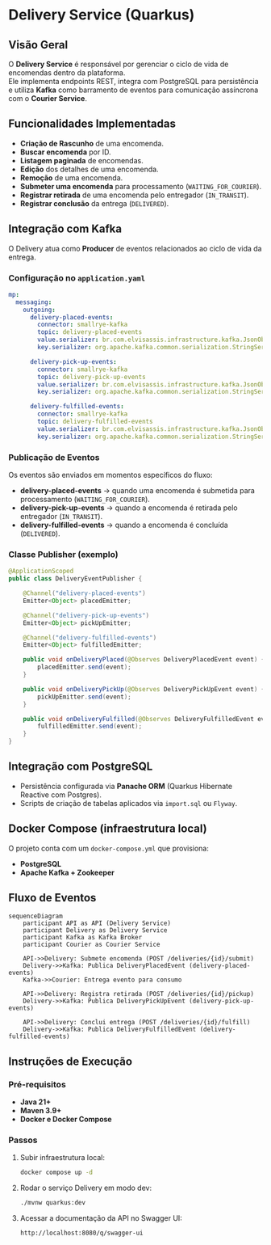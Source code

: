 # Delivery Service (Quarkus)

## Visão Geral
O **Delivery Service** é responsável por gerenciar o ciclo de vida de encomendas dentro da plataforma.  
Ele implementa endpoints REST, integra com PostgreSQL para persistência e utiliza **Kafka** como barramento de eventos para comunicação assíncrona com o **Courier Service**.

## Funcionalidades Implementadas
- **Criação de Rascunho** de uma encomenda.
- **Buscar encomenda** por ID.
- **Listagem paginada** de encomendas.
- **Edição** dos detalhes de uma encomenda.
- **Remoção** de uma encomenda.
- **Submeter uma encomenda** para processamento (`WAITING_FOR_COURIER`).
- **Registrar retirada** de uma encomenda pelo entregador (`IN_TRANSIT`).
- **Registrar conclusão** da entrega (`DELIVERED`).

## Integração com Kafka
O Delivery atua como **Producer** de eventos relacionados ao ciclo de vida da entrega.

### Configuração no `application.yaml`
```yaml
mp:
  messaging:
    outgoing:
      delivery-placed-events:
        connector: smallrye-kafka
        topic: delivery-placed-events
        value.serializer: br.com.elvisassis.infrastructure.kafka.JsonObjectSerializer
        key.serializer: org.apache.kafka.common.serialization.StringSerializer

      delivery-pick-up-events:
        connector: smallrye-kafka
        topic: delivery-pick-up-events
        value.serializer: br.com.elvisassis.infrastructure.kafka.JsonObjectSerializer
        key.serializer: org.apache.kafka.common.serialization.StringSerializer

      delivery-fulfilled-events:
        connector: smallrye-kafka
        topic: delivery-fulfilled-events
        value.serializer: br.com.elvisassis.infrastructure.kafka.JsonObjectSerializer
        key.serializer: org.apache.kafka.common.serialization.StringSerializer
```

### Publicação de Eventos
Os eventos são enviados em momentos específicos do fluxo:

- **delivery-placed-events** → quando uma encomenda é submetida para processamento (`WAITING_FOR_COURIER`).
- **delivery-pick-up-events** → quando a encomenda é retirada pelo entregador (`IN_TRANSIT`).
- **delivery-fulfilled-events** → quando a encomenda é concluída (`DELIVERED`).

### Classe Publisher (exemplo)
```java
@ApplicationScoped
public class DeliveryEventPublisher {

    @Channel("delivery-placed-events")
    Emitter<Object> placedEmitter;

    @Channel("delivery-pick-up-events")
    Emitter<Object> pickUpEmitter;

    @Channel("delivery-fulfilled-events")
    Emitter<Object> fulfilledEmitter;

    public void onDeliveryPlaced(@Observes DeliveryPlacedEvent event) {
        placedEmitter.send(event);
    }

    public void onDeliveryPickUp(@Observes DeliveryPickUpEvent event) {
        pickUpEmitter.send(event);
    }

    public void onDeliveryFulfilled(@Observes DeliveryFulfilledEvent event) {
        fulfilledEmitter.send(event);
    }
}
```

## Integração com PostgreSQL
- Persistência configurada via **Panache ORM** (Quarkus Hibernate Reactive com Postgres).
- Scripts de criação de tabelas aplicados via `import.sql` ou `Flyway`.

## Docker Compose (infraestrutura local)
O projeto conta com um `docker-compose.yml` que provisiona:
- **PostgreSQL**
- **Apache Kafka + Zookeeper**

## Fluxo de Eventos
```mermaid
sequenceDiagram
    participant API as API (Delivery Service)
    participant Delivery as Delivery Service
    participant Kafka as Kafka Broker
    participant Courier as Courier Service

    API->>Delivery: Submete encomenda (POST /deliveries/{id}/submit)
    Delivery->>Kafka: Publica DeliveryPlacedEvent (delivery-placed-events)
    Kafka->>Courier: Entrega evento para consumo

    API->>Delivery: Registra retirada (POST /deliveries/{id}/pickup)
    Delivery->>Kafka: Publica DeliveryPickUpEvent (delivery-pick-up-events)

    API->>Delivery: Conclui entrega (POST /deliveries/{id}/fulfill)
    Delivery->>Kafka: Publica DeliveryFulfilledEvent (delivery-fulfilled-events)
```

## Instruções de Execução
### Pré-requisitos
- **Java 21+**
- **Maven 3.9+**
- **Docker e Docker Compose**

### Passos
1. Subir infraestrutura local:
   ```sh
   docker compose up -d
   ```
2. Rodar o serviço Delivery em modo dev:
   ```sh
   ./mvnw quarkus:dev
   ```
3. Acessar a documentação da API no Swagger UI:
   ```
   http://localhost:8080/q/swagger-ui
   ```
